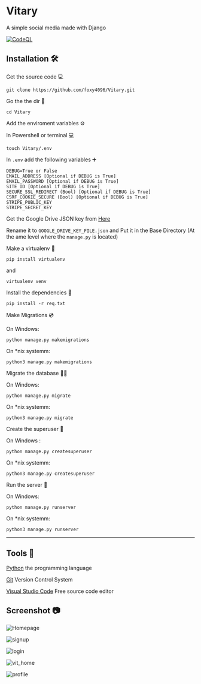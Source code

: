 # Vitary

A simple social media made with Django

[![CodeQL](https://github.com/foxy4096/Vitary/actions/workflows/codeql-analysis.yml/badge.svg)](https://github.com/foxy4096/Vitary/actions/workflows/codeql-analysis.yml)

## Installation :hammer_and_wrench:

Get the source code 💻

```
git clone https://github.com/foxy4096/Vitary.git
```

Go the the dir 📁

```
cd Vitary
```

Add the enviroment variables :gear:

In Powershell or terminal 💻

```
touch Vitary/.env
```

In `.env` add the following variables ➕

```
DEBUG=True or False
EMAIL_ADDRESS [Optional if DEBUG is True]
EMAIL_PASSWORD [Optional if DEBUG is True]
SITE_ID [Optional if DEBUG is True]
SECURE_SSL_REDIRECT (Bool) [Optional if DEBUG is True]
CSRF_COOKIE_SECURE (Bool) [Optional if DEBUG is True]
STRIPE_PUBLIC_KEY
STRIPE_SECRET_KEY
```

Get the Google Drive JSON key from [Here](https://django-googledrive-storage.readthedocs.io/en/latest/)

Rename it to `GOOGLE_DRIVE_KEY_FILE.json` and Put it in the Base Directory (At the ame level where the `manage.py` is located)

Make a virtualenv 📡

```
pip install virtualenv
```

and

```
virtualenv venv
```

Install the dependencies 🔨

```
pip install -r req.txt
```

Make Migrations 💿

On Windows:

```
python manage.py makemigrations
```

On \*nix systemm:

```
python3 manage.py makemigrations
```

Migrate the database 🏃‍♂️

On Windows:

```
python manage.py migrate
```

On \*nix systemm:

```
python3 manage.py migrate
```

Create the superuser 🤵

On Windows :

```
python manage.py createsuperuser
```

On \*nix systemm:

```
python3 manage.py createsuperuser
```

Run the server 🚀

On Windows:

```
python manage.py runserver
```

On \*nix systemm:

```
python3 manage.py runserver
```

<hr>

## Tools 🔧

[Python](https://python.org) the programming language

[Git](http://git-scm.com) Version Control System

[Visual Studio Code](https://code.visualstudio.com) Free source code editor

## Screenshot :camera:

![Homepage](./screenshot/home_logged_out.jpeg)

![signup](./screenshot/sign_up.jpeg)

![login](./screenshot/log_in.jpeg)

![vit_home](./screenshot/home_logged_in.jpeg)

![profile](./screenshot/profile.jpeg)
